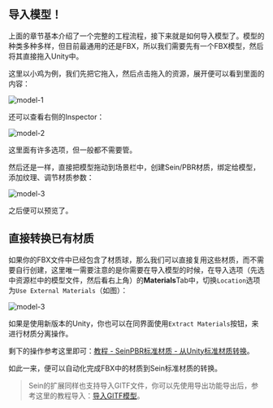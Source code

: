 ## 导入模型！

上面的章节基本介绍了一个完整的工程流程，接下来就是如何导入模型了。模型的种类多种多样，但目前最通用的还是FBX，所以我们需要先有一个FBX模型，然后将其直接拖入Unity中。

这里以小鸡为例，我们先把它拖入，然后点击拖入的资源，展开便可以看到里面的内容：

![model-1](/assets/tutorials/artist/img/23.png)

还可以查看右侧的Inspector：

![model-2](/assets/tutorials/artist/img/24.png)

这里面有许多选项，但一般都不需要管。

然后还是一样，直接把模型拖动到场景栏中，创建Sein/PBR材质，绑定给模型，添加纹理、调节材质参数：

![model-3](/assets/tutorials/artist/img/25.png)

之后便可以预览了。 

## 直接转换已有材质

如果你的FBX文件中已经包含了材质球，那么我们可以直接复用这些材质，而不需要自行创建，这里唯一需要注意的是你需要在导入模型的时候，在导入选项（先选中资源栏中的模型文件，然后看右上角）的**Materials**Tab中，切换`Location`选项为`Use External Materials`（如图）：

![model-3](/assets/tutorials/artist/img/45.png)

如果是使用新版本的Unity，你也可以在同界面使用`Extract Materials`按钮，来进行材质分离操作。

剩下的操作参考这里即可：[教程 - SeinPBR标准材质 - 从Unity标准材质转换](../../guide/scene-editor/material-sein#PBRMaterial-从Unity标准材质转换)。

如此一来，便可以自动化完成FBX中的材质到Sein标准材质的转换。

>Sein的扩展同样也支持导入GlTF文件，你可以先使用导出功能导出后，参考这里的教程导入：[导入GlTF模型](../../guide/unity#导入)。
